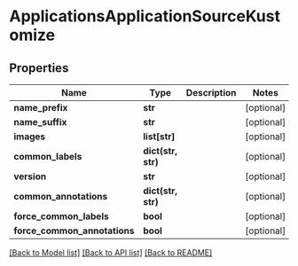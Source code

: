 # ApplicationsApplicationSourceKustomize

## Properties
Name | Type | Description | Notes
------------ | ------------- | ------------- | -------------
**name_prefix** | **str** |  | [optional] 
**name_suffix** | **str** |  | [optional] 
**images** | **list[str]** |  | [optional] 
**common_labels** | **dict(str, str)** |  | [optional] 
**version** | **str** |  | [optional] 
**common_annotations** | **dict(str, str)** |  | [optional] 
**force_common_labels** | **bool** |  | [optional] 
**force_common_annotations** | **bool** |  | [optional] 

[[Back to Model list]](../README.md#documentation-for-models) [[Back to API list]](../README.md#documentation-for-api-endpoints) [[Back to README]](../README.md)

